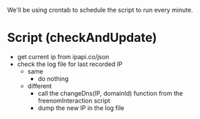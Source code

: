 We'll be using crontab to schedule the script to run every minute. <br />

# Script (checkAndUpdate)
- get current ip from ipapi.co/json
- check the log file for last recorded IP
  - same
    - do nothing
  - different
    - call the changeDns(IP, domainId) function from the freenomInteraction script
    - dump the new IP in the log file     
